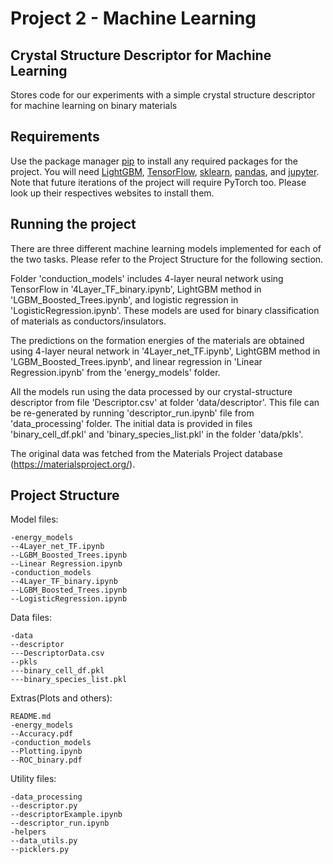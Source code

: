 # Project 2 - Machine Learning

## Crystal Structure Descriptor for Machine Learning

Stores code for our experiments with a simple crystal structure descriptor for machine learning on binary materials

## Requirements

Use the package manager [pip](https://pip.pypa.io/en/stable/) to install any required packages for the project. You will need [LightGBM](https://lightgbm.readthedocs.io/en/latest/Installation-Guide.html), [TensorFlow](https://www.tensorflow.org/install), [sklearn](https://scikit-learn.org/stable/install.html), [pandas](https://pandas.pydata.org/pandas-docs/stable/install.html), and [jupyter](https://jupyter.org/install). Note that future iterations of the project will require PyTorch too. Please look up their respectives websites to install them.

## Running the project

There are three different machine learning models implemented for each of the two tasks. Please refer to the Project Structure for the following section.

Folder 'conduction_models' includes 4-layer neural network using TensorFlow in '4Layer_TF_binary.ipynb', LightGBM method in 'LGBM_Boosted_Trees.ipynb', and logistic regression in 'LogisticRegression.ipynb'. These models are used for binary classification of materials as conductors/insulators.

The predictions on the formation energies of the materials are obtained using 4-layer neural network in '4Layer_net_TF.ipynb', LightGBM method in 'LGBM_Boosted_Trees.ipynb', and linear regression in 'Linear Regression.ipynb' from the 'energy_models' folder.

All the models run using the data processed by our crystal-structure descriptor from file 'Descriptor.csv' at folder 'data/descriptor'. This file can be re-generated by running 'descriptor_run.ipynb' file from 'data_processing' folder. The initial data is provided in files 'binary_cell_df.pkl' and 'binary_species_list.pkl' in the folder 'data/pkls'.

The original data was fetched from the Materials Project database (https://materialsproject.org/).


## Project Structure
Model files:
```
-energy_models
--4Layer_net_TF.ipynb
--LGBM_Boosted_Trees.ipynb
--Linear Regression.ipynb
-conduction_models
--4Layer_TF_binary.ipynb
--LGBM_Boosted_Trees.ipynb
--LogisticRegression.ipynb
```

Data files:
```
-data
--descriptor
---DescriptorData.csv
--pkls
---binary_cell_df.pkl
---binary_species_list.pkl
```

Extras(Plots and others):
```
README.md
-energy_models
--Accuracy.pdf
-conduction_models
--Plotting.ipynb
--ROC_binary.pdf
```

Utility files:
```
-data_processing
--descriptor.py
--descriptorExample.ipynb
--descriptor_run.ipynb
-helpers
--data_utils.py
--picklers.py
```
